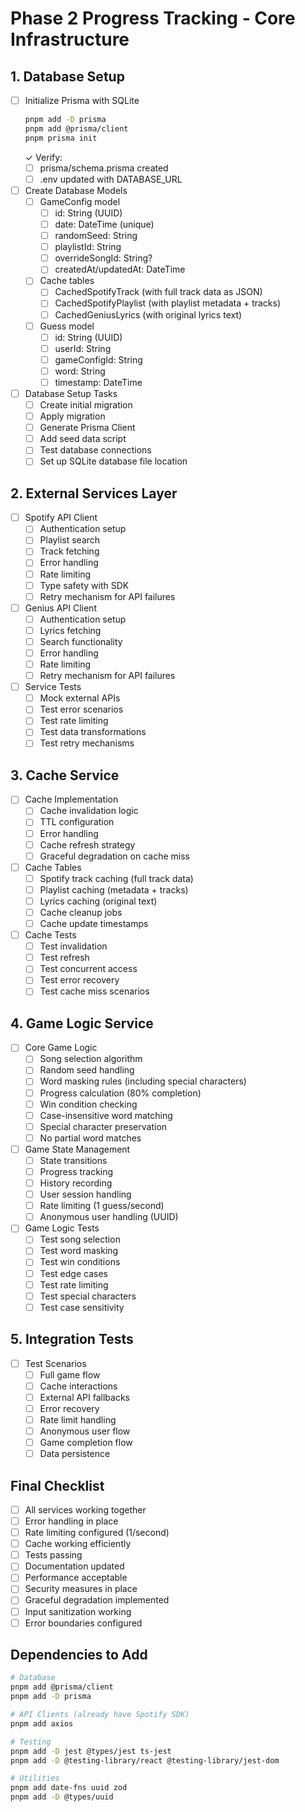 # Phase 2 Progress Tracking - Core Infrastructure

## 1. Database Setup
- [ ] Initialize Prisma with SQLite
  ```bash
  pnpm add -D prisma
  pnpm add @prisma/client
  pnpm prisma init
  ```
  ✓ Verify:
  - [ ] prisma/schema.prisma created
  - [ ] .env updated with DATABASE_URL

- [ ] Create Database Models
  - [ ] GameConfig model
    - [ ] id: String (UUID)
    - [ ] date: DateTime (unique)
    - [ ] randomSeed: String
    - [ ] playlistId: String
    - [ ] overrideSongId: String?
    - [ ] createdAt/updatedAt: DateTime
  - [ ] Cache tables
    - [ ] CachedSpotifyTrack (with full track data as JSON)
    - [ ] CachedSpotifyPlaylist (with playlist metadata + tracks)
    - [ ] CachedGeniusLyrics (with original lyrics text)
  - [ ] Guess model
    - [ ] id: String (UUID)
    - [ ] userId: String
    - [ ] gameConfigId: String
    - [ ] word: String
    - [ ] timestamp: DateTime

- [ ] Database Setup Tasks
  - [ ] Create initial migration
  - [ ] Apply migration
  - [ ] Generate Prisma Client
  - [ ] Add seed data script
  - [ ] Test database connections
  - [ ] Set up SQLite database file location

## 2. External Services Layer
- [ ] Spotify API Client
  - [ ] Authentication setup
  - [ ] Playlist search
  - [ ] Track fetching
  - [ ] Error handling
  - [ ] Rate limiting
  - [ ] Type safety with SDK
  - [ ] Retry mechanism for API failures

- [ ] Genius API Client
  - [ ] Authentication setup
  - [ ] Lyrics fetching
  - [ ] Search functionality
  - [ ] Error handling
  - [ ] Rate limiting
  - [ ] Retry mechanism for API failures

- [ ] Service Tests
  - [ ] Mock external APIs
  - [ ] Test error scenarios
  - [ ] Test rate limiting
  - [ ] Test data transformations
  - [ ] Test retry mechanisms

## 3. Cache Service
- [ ] Cache Implementation
  - [ ] Cache invalidation logic
  - [ ] TTL configuration
  - [ ] Error handling
  - [ ] Cache refresh strategy
  - [ ] Graceful degradation on cache miss

- [ ] Cache Tables
  - [ ] Spotify track caching (full track data)
  - [ ] Playlist caching (metadata + tracks)
  - [ ] Lyrics caching (original text)
  - [ ] Cache cleanup jobs
  - [ ] Cache update timestamps

- [ ] Cache Tests
  - [ ] Test invalidation
  - [ ] Test refresh
  - [ ] Test concurrent access
  - [ ] Test error recovery
  - [ ] Test cache miss scenarios

## 4. Game Logic Service
- [ ] Core Game Logic
  - [ ] Song selection algorithm
  - [ ] Random seed handling
  - [ ] Word masking rules (including special characters)
  - [ ] Progress calculation (80% completion)
  - [ ] Win condition checking
  - [ ] Case-insensitive word matching
  - [ ] Special character preservation
  - [ ] No partial word matches

- [ ] Game State Management
  - [ ] State transitions
  - [ ] Progress tracking
  - [ ] History recording
  - [ ] User session handling
  - [ ] Rate limiting (1 guess/second)
  - [ ] Anonymous user handling (UUID)

- [ ] Game Logic Tests
  - [ ] Test song selection
  - [ ] Test word masking
  - [ ] Test win conditions
  - [ ] Test edge cases
  - [ ] Test rate limiting
  - [ ] Test special characters
  - [ ] Test case sensitivity

## 5. Integration Tests
- [ ] Test Scenarios
  - [ ] Full game flow
  - [ ] Cache interactions
  - [ ] External API fallbacks
  - [ ] Error recovery
  - [ ] Rate limit handling
  - [ ] Anonymous user flow
  - [ ] Game completion flow
  - [ ] Data persistence

## Final Checklist
- [ ] All services working together
- [ ] Error handling in place
- [ ] Rate limiting configured (1/second)
- [ ] Cache working efficiently
- [ ] Tests passing
- [ ] Documentation updated
- [ ] Performance acceptable
- [ ] Security measures in place
- [ ] Graceful degradation implemented
- [ ] Input sanitization working
- [ ] Error boundaries configured

## Dependencies to Add
```bash
# Database
pnpm add @prisma/client
pnpm add -D prisma

# API Clients (already have Spotify SDK)
pnpm add axios

# Testing
pnpm add -D jest @types/jest ts-jest
pnpm add -D @testing-library/react @testing-library/jest-dom

# Utilities
pnpm add date-fns uuid zod
pnpm add -D @types/uuid
``` 